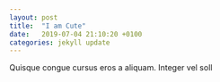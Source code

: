 ```yaml
---
layout: post
title:  "I am Cute"
date:   2019-07-04 21:10:20 +0100
categories: jekyll update
---
```

Quisque congue cursus eros a aliquam. Integer vel soll